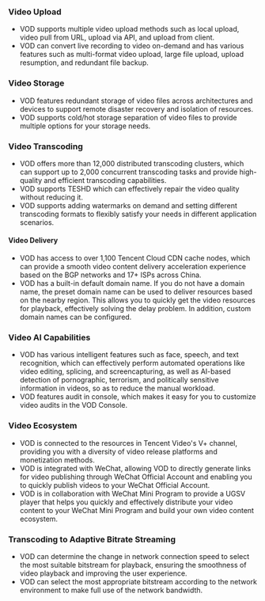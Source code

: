 ### Video Upload
+ VOD supports multiple video upload methods such as local upload, video pull from URL, upload via API, and upload from client.
+ VOD can convert live recording to video on-demand and has various features such as multi-format video upload, large file upload, upload resumption, and redundant file backup.

### Video Storage
+ VOD features redundant storage of video files across architectures and devices to support remote disaster recovery and isolation of resources.
+ VOD supports cold/hot storage separation of video files to provide multiple options for your storage needs.

### Video Transcoding
+ VOD offers more than 12,000 distributed transcoding clusters, which can support up to 2,000 concurrent transcoding tasks and provide high-quality and efficient transcoding capabilities.
+ VOD supports TESHD which can effectively repair the video quality without reducing it.
+ VOD supports adding watermarks on demand and setting different transcoding formats to flexibly satisfy your needs in different application scenarios.

#### Video Delivery
+ VOD has access to over 1,100 Tencent Cloud CDN cache nodes, which can provide a smooth video content delivery acceleration experience based on the BGP networks and 17+ ISPs across China.
+ VOD has a built-in default domain name. If you do not have a domain name, the preset domain name can be used to deliver resources based on the nearby region. This allows you to quickly get the video resources for playback, effectively solving the delay problem. In addition, custom domain names can be configured.

### Video AI Capabilities
+ VOD has various intelligent features such as face, speech, and text recognition, which can effectively perform automated operations like video editing, splicing, and screencapturing, as well as AI-based detection of pornographic, terrorism, and politically sensitive information in videos, so as to reduce the manual workload.
+ VOD features audit in console, which makes it easy for you to customize video audits in the VOD Console.

### Video Ecosystem
+ VOD is connected to the resources in Tencent Video's V+ channel, providing you with a diversity of video release platforms and monetization methods.
+ VOD is integrated with WeChat, allowing VOD to directly generate links for video publishing through WeChat Official Account and enabling you to quickly publish videos to your WeChat Official Account.
+ VOD is in collaboration with WeChat Mini Program to provide a UGSV player that helps you quickly and effectively distribute your video content to your WeChat Mini Program and build your own video content ecosystem.

### Transcoding to Adaptive Bitrate Streaming
+ VOD can determine the change in network connection speed to select the most suitable bitstream for playback, ensuring the smoothness of video playback and improving the user experience.
+ VOD can select the most appropriate bitstream according to the network environment to make full use of the network bandwidth.

